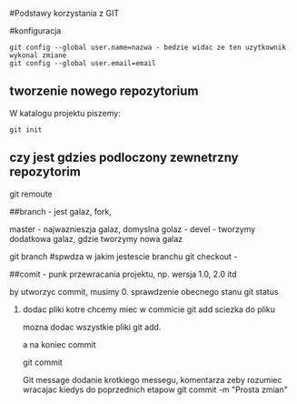 #Podstawy korzystania z GIT

#konfiguracja

	git config --global user.name=nazwa - bedzie widac ze ten uzytkownik wykonal zmiane
	git config --global user.email=email

## tworzenie nowego repozytorium

W katalogu projektu piszemy:

	git init

## czy jest gdzies podloczony zewnetrzny repozytorim

git remoute


##branch - jest galaz, fork, 

master - najwaznieszja galaz, domyslna golaz - 
devel - tworzymy dodatkowa galaz, gdzie tworzymy nowa galaz 

git branch #spwdza w jakim jestescie branchu
git checkout -

##comit - 
punk przewracania projektu, np. wersja 1.0, 2.0 itd

by utworzyc commit, musimy 
0. sprawdzenie obecnego stanu
	git status
	
1. dodac pliki kotre chcemy miec w commicie
	git add sciezka do pliku
	
	mozna dodac wszystkie pliki
	git add. 
	
	a na koniec commit
	
	git commit
	
	Git message dodanie krotkiego messegu, komentarza zeby rozumiec wracajac kiedys do poprzednich etapow
	git commit -m "Prosta zmian"
